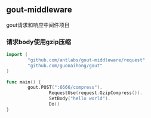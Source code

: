 ## gout-middleware
gout请求和响应中间件项目

### 请求body使用gzip压缩
```go
import (
        "github.com/antlabs/gout-middleware/request"
        "github.com/guonaihong/gout"
)

func main() {
        gout.POST(":6666/compress").
                RequestUse(request.GzipCompress()).
                SetBody("hello world").
                Do()
}

```